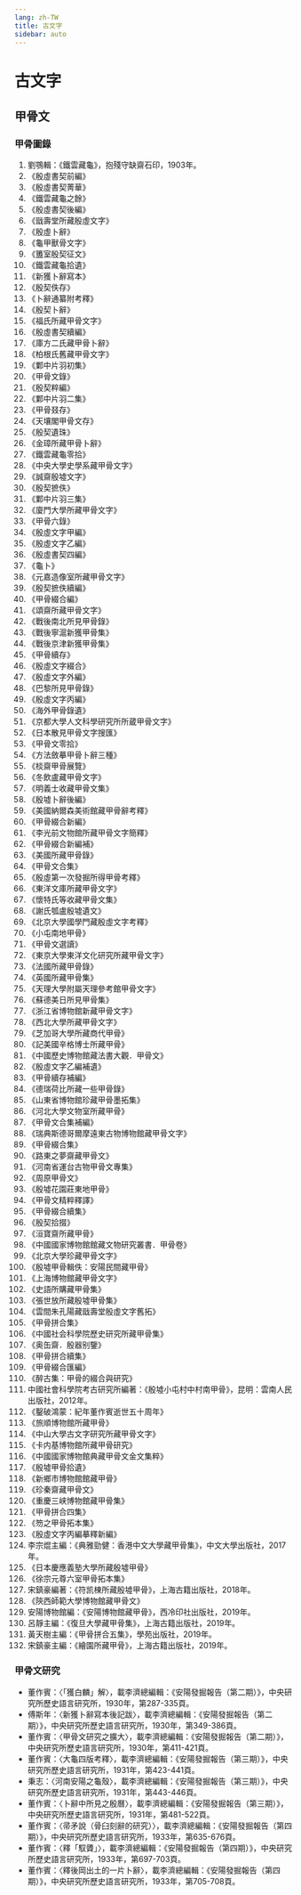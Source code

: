 ```yaml
---
lang: zh-TW
title: 古文字
sidebar: auto
---
```


# 古文字
## 甲骨文
### 甲骨圖錄
1. 劉鶚輯：《鐵雲藏龜》，抱殘守缺齋石印，1903年。
2. 《殷虛書契前編》
3. 《殷虛書契菁華》
4. 《鐵雲藏龜之餘》
5. 《殷虛書契後編》
6. 《戩壽堂所藏殷虛文字》
7. 《殷虛卜辭》
8. 《龜甲獸骨文字》
9. 《簠室殷契征文》
10. 《鐵雲藏龜拾遺》
11. 《新獲卜辭寫本》
12. 《殷契佚存》
13. 《卜辭通纂附考釋》
14. 《殷契卜辭》
15. 《福氏所藏甲骨文字》
16. 《殷虛書契續編》
17. 《庫方二氏藏甲骨卜辭》
18. 《柏根氏舊藏甲骨文字》
19. 《鄴中片羽初集》
20. 《甲骨文錄》
21. 《殷契粹編》
22. 《鄴中片羽二集》
23. 《甲骨叕存》
24. 《天壤閣甲骨文存》
25. 《殷契遺珠》
26. 《金璋所藏甲骨卜辭》
27. 《鐵雲藏龜零拾》
28. 《中央大學史學系藏甲骨文字》
29. 《誠齋殷墟文字》
30. 《殷契摭佚》
31. 《鄴中片羽三集》
32. 《廈門大學所藏甲骨文字》
33. 《甲骨六錄》
34. 《殷虛文字甲編》
35. 《殷虛文字乙編》
36. 《殷虛書契四編》
37. 《龜卜》
38. 《元嘉造像室所藏甲骨文字》
39. 《殷契摭佚續編》
40. 《甲骨綴合編》
41. 《頌齋所藏甲骨文字》
42. 《戰後南北所見甲骨錄》
43. 《戰後寧滬新獲甲骨集》
44. 《戰後京津新獲甲骨集》
45. 《甲骨續存》
46. 《殷虛文字綴合》
47. 《殷虛文字外編》
48. 《巴黎所見甲骨錄》
49. 《殷虛文字丙編》
50. 《海外甲骨錄遺》
51. 《京都大學人文科學研究所所蔵甲骨文字》
52. 《日本散見甲骨文字搜匯》
53. 《甲骨文零拾》
54. 《方法斂摹甲骨卜辭三種》
55. 《棪齋甲骨展覽》
56. 《冬飲盧藏甲骨文字》
57. 《明義士收藏甲骨文集》
58. 《殷墟卜辭後編》
59. 《美國納爾森美術館藏甲骨辭考釋》
60. 《甲骨綴合新編》
61. 《李光前文物館所藏甲骨文字簡釋》
62. 《甲骨綴合新編補》
63. 《美國所藏甲骨錄》
64. 《甲骨文合集》
65. 《殷虛第一次發掘所得甲骨考釋》
66. 《東洋文庫所藏甲骨文字》
67. 《懷特氏等收藏甲骨文集》
68. 《謝氏瓠盧殷墟遺文》
69. 《北京大學國學門藏殷虛文字考釋》
70. 《小屯南地甲骨》
71. 《甲骨文選讀》
72. 《東京大學東洋文化研究所藏甲骨文字》
73. 《法國所藏甲骨錄》
74. 《英國所藏甲骨集》
75. 《天理大學附屬天理參考館甲骨文字》
76. 《蘇德美日所見甲骨集》
77. 《浙江省博物館新藏甲骨文字》
78. 《西北大學所藏甲骨文字》
79. 《芝加哥大學所藏商代甲骨》
80. 《記美國辛格博士所藏甲骨》
81. 《中國歷史博物館藏法書大觀．甲骨文》
82. 《殷虛文字乙編補遺》
83. 《甲骨續存補編》
84. 《德瑞荷比所藏一些甲骨錄》
85. 《山東省博物館珍藏甲骨墨拓集》
86. 《河北大學文物室所藏甲骨》
87. 《甲骨文合集補編》
88. 《瑞典斯德哥爾摩遠東古物博物館藏甲骨文字》
89. 《甲骨綴合集》
90. 《路東之夢齋藏甲骨文》
91. 《河南省運台古物甲骨文專集》
92. 《周原甲骨文》
93. 《殷墟花園莊東地甲骨》
94. 《甲骨文精粹釋譯》
95. 《甲骨綴合續集》
96. 《殷契拾掇》
97. 《洹寶齋所藏甲骨》
98. 《中國國家博物館館藏文物研究叢書．甲骨卷》
99. 《北京大學珍藏甲骨文字》
100. 《殷墟甲骨輯佚：安陽民間藏甲骨》
101. 《上海博物館藏甲骨文字》
102. 《史語所購藏甲骨集》
103. 《張世放所藏殷墟甲骨集》
104. 《雲間朱孔陽藏戩壽堂殷虛文字舊拓》
105. 《甲骨拼合集》
106. 《中國社会科學院歷史研究所藏甲骨集》
107. 《奥缶齋．殷器别鑒》
108. 《甲骨拼合續集》
109. 《甲骨綴合匯編》
110. 《醉古集：甲骨的綴合與研究》
111. 中國社會科學院考古研究所編著：《殷墟小屯村中村南甲骨》，昆明：雲南人民出版社，2012年。
112. 《鑿破鴻蒙：紀年董作賓逝世五十周年》
113. 《旅順博物館所藏甲骨》
114. 《中山大學古文字研究所藏甲骨文字》
115. 《卡内基博物館所藏甲骨研究》
116. 《中國國家博物館典藏甲骨文金文集粹》
117. 《殷墟甲骨拾遺》
118. 《新鄉市博物館館藏甲骨》
119. 《珍秦齋藏甲骨文》
120. 《重慶三峡博物館藏甲骨集》
121. 《甲骨拼合四集》
122. 《笏之甲骨拓本集》
123. 《殷虛文字丙編摹釋新編》
124. 李宗焜主編：《典雅勁健：香港中文大學藏甲骨集》，中文大學出版社，2017年。
125. 《日本慶應義塾大學所藏殷墟甲骨》
126. 《徐宗元尊六室甲骨拓本集》
127. 宋鎮豪編著：《符凯棟所藏殷墟甲骨》，上海古籍出版社，2018年。
128. 《陝西師範大學博物館藏甲骨文》
129. 安陽博物館編：《安陽博物館藏甲骨》，西冷印社出版社，2019年。
130. 呂靜主編：《復旦大學藏甲骨集》，上海古籍出版社，2019年。
131. 黃天樹主編：《甲骨拼合五集》，學苑出版社，2019年。
132. 宋鎮豪主編：《繪園所藏甲骨》，上海古籍出版社，2019年。
### 甲骨文研究
- 董作賓：〈「獲白麟」解〉，載李濟總編輯：《安陽發掘報告（第二期）》，中央研究所歷史語言研究所，1930年，第287-335頁。
- 傅斯年：〈新獲卜辭寫本後記跋〉，載李濟總編輯：《安陽發掘報告（第二期）》，中央研究所歷史語言研究所，1930年，第349-386頁。
- 董作賓：〈甲骨文研究之擴大〉，載李濟總編輯：《安陽發掘報告（第二期）》，中央研究所歷史語言研究所，1930年，第411-421頁。
- 董作賓：〈大龜四版考釋〉，載李濟總編輯：《安陽發掘報告（第三期）》，中央研究所歷史語言研究所，1931年，第423-441頁。
- 秉志：〈河南安陽之龜殼〉，載李濟總編輯：《安陽發掘報告（第三期）》，中央研究所歷史語言研究所，1931年，第443-446頁。
- 董作賓：〈卜辭中所見之殷曆〉，載李濟總編輯：《安陽發掘報告（第三期）》，中央研究所歷史語言研究所，1931年，第481-522頁。
- 董作賓：〈帚矛說（骨臼刻辭的研究）〉，載李濟總編輯：《安陽發掘報告（第四期）》，中央研究所歷史語言研究所，1933年，第635-676頁。
- 董作賓：〈釋「馭贗」〉，載李濟總編輯：《安陽發掘報告（第四期）》，中央研究所歷史語言研究所，1933年，第697-703頁。
- 董作賓：〈釋後岡出土的一片卜辭〉，載李濟總編輯：《安陽發掘報告（第四期）》，中央研究所歷史語言研究所，1933年，第705-708頁。